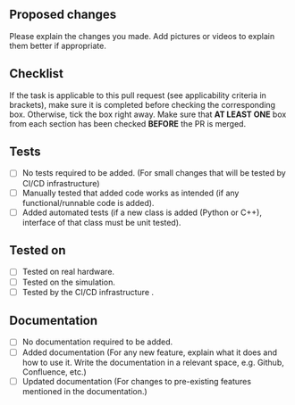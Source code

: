 ## Proposed changes

Please explain the changes you made. Add pictures or videos to explain them better if appropriate.

## Checklist

If the task is applicable to this pull request (see applicability criteria in brackets), make sure it is completed before checking the corresponding box. Otherwise, tick the box right away. Make sure that **AT LEAST ONE** box from each section has been checked **BEFORE** the PR is merged.

## Tests
- [ ] No tests required to be added. (For small changes that will be tested by CI/CD infrastructure)
- [ ] Manually tested that added code works as intended (if any functional/runnable code is added).
- [ ] Added automated tests (if a new class is added (Python or C++), interface of that class must be unit tested).
## Tested on
- [ ] Tested on real hardware.
- [ ] Tested on the simulation.
- [ ] Tested by the CI/CD infrastructure .
## Documentation
- [ ] No documentation required to be added.
- [ ] Added documentation (For any new feature, explain what it does and how to use it. Write the documentation in a relevant space, e.g. Github, Confluence, etc.)
- [ ] Updated documentation (For changes to pre-existing features mentioned in the documentation.)